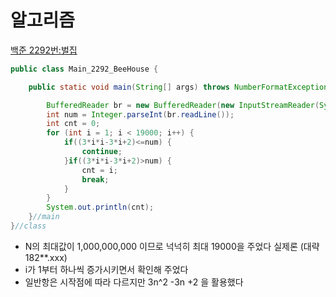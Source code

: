 # 알고리즘

[백준 2292번:벌집](https://www.acmicpc.net/problem/2292)

```java
public class Main_2292_BeeHouse {

	public static void main(String[] args) throws NumberFormatException, IOException {

		BufferedReader br = new BufferedReader(new InputStreamReader(System.in));
		int num = Integer.parseInt(br.readLine());
		int cnt = 0;
		for (int i = 1; i < 19000; i++) {
			if((3*i*i-3*i+2)<=num) {
				continue;
			}if((3*i*i-3*i+2)>num) {
				cnt = i;
				break;
			}
		}
		System.out.println(cnt);
	}//main
}//class

```
- N의 최대값이 1,000,000,000 이므로 넉넉히 최대 19000을 주었다 실제론 (대략 182**.xxx)
- i가 1부터 하나씩 증가시키면서 확인해 주었다
- 일반항은 시작점에 따라 다르지만 3n^2 -3n +2 을 활용했다

